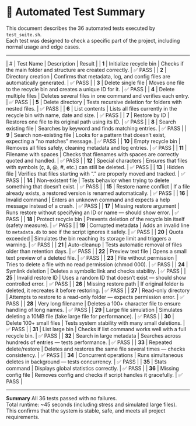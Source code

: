 # 🧪 Automated Test Summary

This document describes the 36 automated tests executed by `test_suite.sh`.  
Each test was designed to check a specific part of the project, including normal usage and edge cases.

---

| # | Test Name | Description | Result |
| **1** | Initialize recycle bin | Checks if the main folder and structure are created correctly. | ✅ PASS |
| **2** | Directory creation | Confirms that metadata, log, and config files are automatically generated. | ✅ PASS |
| **3** | Delete single file | Moves one file to the recycle bin and creates a unique ID for it. | ✅ PASS |
| **4** | Delete multiple files | Deletes several files in one command and verifies each entry. | ✅ PASS |
| **5** | Delete directory | Tests recursive deletion for folders with nested files. | ✅ PASS |
| **6** | List contents | Lists all files currently in the recycle bin with name, date and size. | ✅ PASS |
| **7** | Restore by ID | Restores one file to its original path using its ID. | ✅ PASS |
| **8** | Search existing file | Searches by keyword and finds matching entries. | ✅ PASS |
| **9** | Search non-existing file | Looks for a pattern that doesn’t exist, expecting a “no matches” message. | ✅ PASS |
| **10** | Empty recycle bin | Removes all files safely, cleaning metadata and log entries. | ✅ PASS |
| **11** | Filename with spaces | Checks that filenames with spaces are correctly quoted and handled. | ✅ PASS |
| **12** | Special characters | Ensures that files with symbols (ç, ã, @, #, etc.) can still be deleted. | ✅ PASS |
| **13** | Hidden file | Verifies that files starting with “.” are properly moved and tracked. | ✅ PASS |
| **14** | Non-existent file | Tests behavior when trying to delete something that doesn’t exist. | ✅ PASS |
| **15** | Restore name conflict | If a file already exists, a restored version is renamed automatically. | ✅ PASS |
| **16** | Invalid command | Enters an unknown command and expects a help message instead of a crash. | ✅ PASS |
| **17** | Missing restore argument | Runs restore without specifying an ID or name — should show error. | ✅ PASS |
| **18** | Protect recycle bin | Prevents deletion of the recycle bin itself (safety measure). | ✅ PASS |
| **19** | Corrupted metadata | Adds an invalid line to `metadata.db` to see if the script ignores it safely. | ✅ PASS |
| **20** | Quota exceeded | Simulates the bin reaching its storage limit and triggers a warning. | ✅ PASS |
| **21** | Auto-cleanup | Tests automatic removal of files older than retention days. | ✅ PASS |
| **22** | Preview text file | Opens a small text preview of a deleted file. | ✅ PASS |
| **23** | File without permission | Tries to delete a file with no read permission (chmod 000). | ✅ PASS |
| **24** | Symlink deletion | Deletes a symbolic link and checks stability. | ✅ PASS |
| **25** | Invalid restore ID | Uses a random ID that doesn’t exist — should show controlled error. | ✅ PASS |
| **26** | Missing restore path | If original folder is deleted, it recreates it before restoring. | ✅ PASS |
| **27** | Read-only directory | Attempts to restore to a read-only folder — expects permission error. | ✅ PASS |
| **28** | Very long filename | Deletes a 100+ character file to ensure handling of long names. | ✅ PASS |
| **29** | Large file simulation | Simulates deleting a 10MB file (fake large file for performance). | ✅ PASS |
| **30** | Delete 100+ small files | Tests system stability with many small deletions. | ✅ PASS |
| **31** | List large bin | Checks if list command works well with a full recycle bin. | ✅ PASS |
| **32** | Search in large metadata | Searches across hundreds of entries — tests performance. | ✅ PASS |
| **33** | Repeated delete/restore | Deletes and restores the same file several times — checks consistency. | ✅ PASS |
| **34** | Concurrent operations | Runs simultaneous deletes in background — tests concurrency. | ✅ PASS |
| **35** | Stats command | Displays global statistics correctly. | ✅ PASS |
| **36** | Missing config file | Removes config and checks if script handles it gracefully. | ✅ PASS |

---

**Summary**
All 36 tests passed with no failures.  
Total runtime: ~45 seconds (including stress and simulated large files).  
This confirms that the system is stable, safe, and meets all project requirements.

